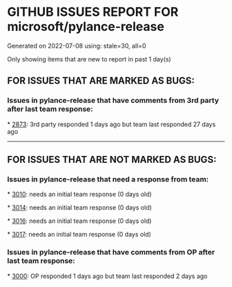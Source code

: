 
# GITHUB ISSUES REPORT FOR microsoft/pylance-release


Generated on 2022-07-08 using: stale=30, all=0


Only showing items that are new to report in past 1 day(s)


## FOR ISSUES THAT ARE MARKED AS BUGS:


### Issues in pylance-release that have comments from 3rd party after last team response:


\* [2873](https://github.com/microsoft/pylance-release/issues/2873 "Command 'Python: Restart Language Server' resulted in an error (command 'python.analysis.restartLanguageServer' not found)"): 3rd party responded 1 days ago but team last responded 27 days ago

---

## FOR ISSUES THAT ARE NOT MARKED AS BUGS:


### Issues in pylance-release that need a response from team:


\* [3010](https://github.com/microsoft/pylance-release/issues/3010 "Code navigation can open the destination in the actual path instead of symlinked path if symlinked directory was added to workspace"): needs an initial team response (0 days old)

\* [3014](https://github.com/microsoft/pylance-release/issues/3014 "Pylance fails to find certain properties in the Stripe SDK"): needs an initial team response (0 days old)

\* [3016](https://github.com/microsoft/pylance-release/issues/3016 "Documentation/full Docstring for basic numpy/pandas absent in VSC Jupyter notebook. "): needs an initial team response (0 days old)

\* [3017](https://github.com/microsoft/pylance-release/issues/3017 "Import can not be resolved error in pylance jupyter notebook for importing .py file in same directory as notebook"): needs an initial team response (0 days old)

### Issues in pylance-release that have comments from OP after last team response:


\* [3000](https://github.com/microsoft/pylance-release/issues/3000 "Request textDocument/semanticTokens/full failed (vscode.dev)"): OP responded 1 days ago but team last responded 2 days ago
